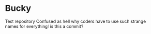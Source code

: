# Bucky
Test repository
Confused as hell why coders have to use such strange names for everything!
is this a commit?
